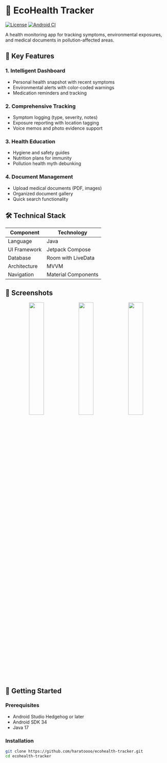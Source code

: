 # 🌱 EcoHealth Tracker

[![License](https://img.shields.io/badge/license-MIT-blue.svg)](LICENSE)
[![Android CI](https://github.com/yourusername/ecohealth-tracker/actions/workflows/android-ci.yml/badge.svg)](https://github.com/yourusername/ecohealth-tracker/actions)

A health monitoring app for tracking symptoms, environmental exposures, and medical documents in pollution-affected areas.

## 📱 Key Features

### 1. Intelligent Dashboard
- Personal health snapshot with recent symptoms
- Environmental alerts with color-coded warnings
- Medication reminders and tracking

### 2. Comprehensive Tracking
- Symptom logging (type, severity, notes)
- Exposure reporting with location tagging
- Voice memos and photo evidence support

### 3. Health Education
- Hygiene and safety guides
- Nutrition plans for immunity
- Pollution health myth debunking

### 4. Document Management
- Upload medical documents (PDF, images)
- Organized document gallery
- Quick search functionality

## 🛠️ Technical Stack

| Component       | Technology           |
|-----------------|----------------------|
| Language        | Java             |
| UI Framework    | Jetpack Compose      |
| Database        | Room with LiveData   |
| Architecture    | MVVM                 |
| Navigation      | Material Components  |

## 📸 Screenshots

<p align="center">
  <img src="screenshots/dashboard.jpg" width="30%" />
  <img src="screenshots/tracker.jpg" width="30%" /> 
  <img src="screenshots/documents.jpg" width="30%" />
</p>

## 🚀 Getting Started

### Prerequisites
- Android Studio Hedgehog or later
- Android SDK 34
- Java 17

### Installation
```bash
git clone https://github.com/haratoooo/ecohealth-tracker.git
cd ecohealth-tracker
